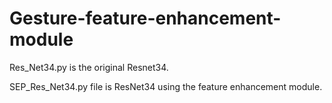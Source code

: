# Gesture-feature-enhancement-module
Res_Net34.py is the original Resnet34.

SEP_Res_Net34.py file is ResNet34 using the feature enhancement module.
